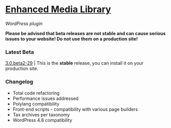 # [Enhanced Media Library](https://www.wpuxsolutions.com/)
*WordPress plugin*

**Please be advised that beta releases are not stable and can cause serious issues to your website! Do not use them on a production site!**

### Latest Beta
[3.0.beta2-29](https://github.com/webbistro/enhanced-media-library/tree/v3.0.beta2-29) | This is the **stable** release, you can install it on your production site.

### Changelog

* Total code refactoring
* Performance issues addressed
* Polylang compatibility
* Front-end scripts - compatibility with various page builders
* Tax archives per taxonomy
* WordPress 4.8 compatibility
